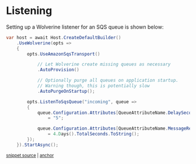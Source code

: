 # Listening

Setting up a Wolverine listener for an SQS queue is shown below:

<!-- snippet: sample_listen_to_sqs_queue -->
<a id='snippet-sample_listen_to_sqs_queue'></a>
```cs
var host = await Host.CreateDefaultBuilder()
    .UseWolverine(opts =>
    {
        opts.UseAmazonSqsTransport()

            // Let Wolverine create missing queues as necessary
            .AutoProvision()

            // Optionally purge all queues on application startup. 
            // Warning though, this is potentially slow
            .AutoPurgeOnStartup();

        opts.ListenToSqsQueue("incoming", queue =>
        {
            queue.Configuration.Attributes[QueueAttributeName.DelaySeconds]
                = "5";

            queue.Configuration.Attributes[QueueAttributeName.MessageRetentionPeriod]
                = 4.Days().TotalSeconds.ToString();
        });
    }).StartAsync();
```
<sup><a href='https://github.com/JasperFx/wolverine/blob/main/src/Transports/AWS/Wolverine.AmazonSqs.Tests/Samples/Bootstrapping.cs#L107-L131' title='Snippet source file'>snippet source</a> | <a href='#snippet-sample_listen_to_sqs_queue' title='Start of snippet'>anchor</a></sup>
<!-- endSnippet -->
